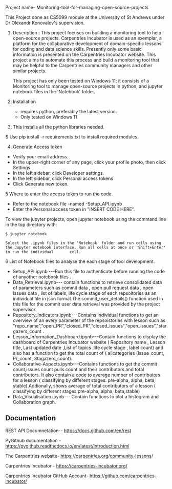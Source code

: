 
 Project name-  Monitoring-tool-for-managing-open-source-projects
 
 This Project done as CS5099 module at the University of St Andrews under Dr Olexandr Konovalov's  supervision.
  
  
  


1. Description : This project focuses on building a monitoring tool to help open-source projects. Carpentries Incubator is used as an exemplar, a platform for the 
   collaborative development of domain-specific lessons for coding and data science skills. Presently only some basic information is presented on the Carpentries 
   Incubator website. This project aims to automate this process and build a monitoring tool that may be helpful to the Carpentries community managers and other 
   similar projects.
    
   This project has only been tested on Windows 11; it consists of a Monitoring tool to manage open-source projects in python, and jupyter notebook files in 
   the 'Notebook' folder.
   
2. Installation
   - requires python, preferably the latest version.
   - Only tested on Windows 11

 3. This installs all the python libraries needed.
    
   $ Use pip install -r requirements.txt to install required modules.

 4. Generate Access token
   - Verify your email address.
   - In the upper-right corner of any page, click your profile photo, then click Settings.
   - In the left sidebar, click Developer settings.
   - In the left sidebar, click Personal access tokens
   - Click Generate new token.

  5 Where to enter the access token to run the code.
   - Refer to the notebook file -named -Setup_API.ipynb
   - Enter the Personal access token in  "INSERT CODE HERE".
 
   To view the jupyter projects, open jupyter notebook using the command line in the top directory with:
   
    $ jupyter notebook

    Select the .ipynb files in the 'Notebook' folder and run cells using the Jupyter notebook interface. Run all cells at once or 'Shift+Enter' to run the individual       cell.

  6 List of Notebook files to analyse the each stage of tool development.
   - Setup_API.ipynb ---Run this file to authenticate before running the code of anyother notebook files .
   - Data_Retrieval.ipynb--- contain functions to retrieve consolidated data of parameters such as commit data , open pull request data , open issues data , list of        labels, life cycle stage of each repsoitories as an individual file in json format.The commit_user_details() function used in this file for the commit user data        retrieval was provided by the project supervisor.
   - Repository_Indicators.ipynb---Contains individual functions to get an overview of an every parameter of the repsoistories with lesson such as                          "repo_name","open_PR","closed_PR","closed_issues","open_issues","stargazers_count .
   - Lesson_Information_Dashboard.ipynb---Contain functions  to display the dashboard of Carpentries Incubator website ( Repository name , Lesson title, Last                updated date ,List of topics ,life cycle stage , label count) and also has a function to get the total count of ( allcategories (Issue_count, Pr_count,                Stagazers_count).
   - Collaborative-Aspects.ipynb---Contains functions to get the commit count,issues count pulls count and their contributors and total contributors. It also contain a      code to average number of contributors for a lesson ( classifying by different stages: pre-alpha, alpha, beta, stable).Addionally, shows average of total              contributors of a lesson ( classifying by different stages:pre-alpha, alpha, beta,stable)
   - Data_Visualisation.ipynb--- Contain functions to plot a histogram and Collaboration graph.
  


## Documentation

 REST API Documnetation-- https://docs.github.com/en/rest

 PyGithub documentation - https://pygithub.readthedocs.io/en/latest/introduction.html
 
 The Carpentries website- https://carpentries.org/community-lessons/

 Carpentries Incubator - https://carpentries-incubator.org/

 Carpentries Incubator GitHub Account- https://github.com/carpentries-incubator/



